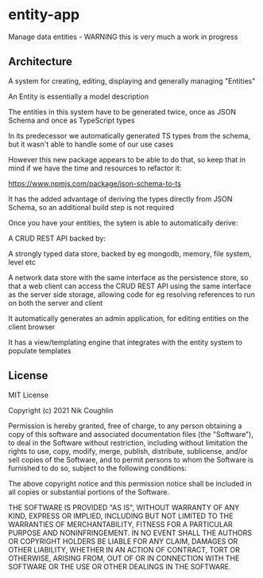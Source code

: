 # entity-app

Manage data entities - WARNING this is very much a work in progress

## Architecture

A system for creating, editing, displaying and generally managing "Entities"

An Entity is essentially a model description

The entities in this system have to be generated twice, once as JSON Schema and
once as TypeScript types

In its predecessor we automatically generated TS types from the schema, but it 
wasn't able to handle some of our use cases

However this new package appears to be able to do that, so keep that in mind if
we have the time and resources to refactor it:

https://www.npmjs.com/package/json-schema-to-ts

It has the added advantage of deriving the types directly from JSON Schema, so
an additional build step is not required

Once you have your entities, the sytem is able to automatically derive:

A CRUD REST API backed by:

A strongly typed data store, backed by eg mongodb, memory, file system, level
etc

A network data store with the same interface as the persistence store, so that 
a web client can access the CRUD REST API using the same interface as the 
server side storage, allowing code for eg resolving references to run on both
the server and client

It automatically generates an admin application, for editing entities on the
client browser

It has a view/templating engine that integrates with the entity system to 
populate templates

## License

MIT License

Copyright (c) 2021 Nik Coughlin

Permission is hereby granted, free of charge, to any person obtaining a copy
of this software and associated documentation files (the "Software"), to deal
in the Software without restriction, including without limitation the rights
to use, copy, modify, merge, publish, distribute, sublicense, and/or sell
copies of the Software, and to permit persons to whom the Software is
furnished to do so, subject to the following conditions:

The above copyright notice and this permission notice shall be included in all
copies or substantial portions of the Software.

THE SOFTWARE IS PROVIDED "AS IS", WITHOUT WARRANTY OF ANY KIND, EXPRESS OR
IMPLIED, INCLUDING BUT NOT LIMITED TO THE WARRANTIES OF MERCHANTABILITY,
FITNESS FOR A PARTICULAR PURPOSE AND NONINFRINGEMENT. IN NO EVENT SHALL THE
AUTHORS OR COPYRIGHT HOLDERS BE LIABLE FOR ANY CLAIM, DAMAGES OR OTHER
LIABILITY, WHETHER IN AN ACTION OF CONTRACT, TORT OR OTHERWISE, ARISING FROM,
OUT OF OR IN CONNECTION WITH THE SOFTWARE OR THE USE OR OTHER DEALINGS IN THE
SOFTWARE.
